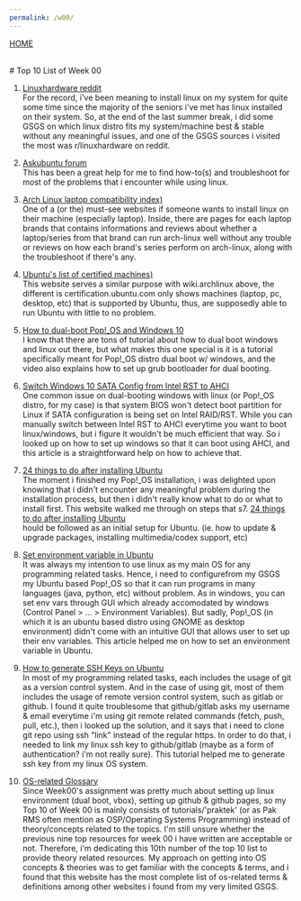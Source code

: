 ```yaml
---
permalink: /w00/
---
```

[HOME](../)

<br>
# Top 10 List of Week 00

1. [Linuxhardware reddit](https://reddit.com/r/linuxhardware)<br>
For the record, i've been meaning to install linux on my system for quite some time
since the majority of the seniors i've met has linux installed on their system.
So, at the end of the last summer break, i did some GSGS on which linux
distro fits my system/machine best & stable without any meaningful issues, and one
of the GSGS sources i visited the most was r/linuxhardware on reddit.

2. [Askubuntu forum](https://askubuntu.com/)<br>
This has been a great help for me to find how-to(s) and troubleshoot for
most of the problems that i encounter while using linux.

3. [Arch Linux laptop compatibility index)](https://wiki.archlinux.org/index.php/laptop)<br>
One of a (or the) must-see websites if someone wants to install linux on their machine (especially laptop).
Inside, there are pages for each laptop brands that contains informations and reviews about whether a laptop/series from
that brand can run arch-linux well without any trouble or reviews on how each brand's series perform on arch-linux,
along with the troubleshoot if there's any.

4. [Ubuntu's list of certified machines)](https://certification.ubuntu.com/desktop)<br>
This website serves a similar purpose with wiki.archlinux above, the different is certification.ubuntu.com
only shows machines (laptop, pc, desktop, etc) that is supported by Ubuntu, thus, are supposedly
able to run Ubuntu with little to no problem.

5. [How to dual-boot Pop!_OS and Windows 10](https://www.youtube.com/watch?v=EXZ7_DVxztQ)<br>
I know that there are tons of tutorial about how to dual boot windows and linux out there,
but what makes this one special is it is a tutorial specifically meant for Pop!_OS distro
dual boot w/ windows, and the video also explains how to set up grub bootloader for dual booting.

6. [Switch Windows 10 SATA Config from Intel RST to AHCI](https://support.thinkcritical.com/kb/articles/switch-windows-10-from-raid-ide-to-ahci)<br>
One common issue on dual-booting windows with linux (or Pop!_OS distro, for my case) is that system BIOS
won't detect boot partition for Linux if SATA configuration is being set on Intel RAID/RST. While you
can manually switch between Intel RST to AHCI everytime you want to boot linux/windows, but i figure
it wouldn't be much efficient that way. So i looked up on how to set up windows so that it can boot
using AHCI, and this article is a straightforward help on how to achieve that.

7. [24 things to do after installing Ubuntu](https://fossbytes.com/things-to-do-after-installing-ubuntu/)<br>
The moment i finished my Pop!_OS installation, i was delighted upon knowing that i didn't encounter any meaningful
problem during the installation process, but then i didn't really know what to do or what to install first. This website
walked me through on steps that s7. [24 things to do after installing Ubuntu](https://fossbytes.com/things-to-do-after-installing-ubuntu/)<br>
hould be followed as an initial setup for Ubuntu. (ie. how to update & upgrade packages,
installing multimedia/codex support, etc)

8. [Set environment variable in Ubuntu](https://mkyong.com/linux/how-to-set-environment-variable-in-ubuntu/)<br>
It was always my intention to use linux as my main OS for any programming related tasks. Hence, i need to configurefrom my GSGS
my Ubuntu based Pop!_OS so that it can run programs in many languages (java, python, etc) without problem. As in windows,
you can set env vars through GUI which already accomodated by windows (Control Panel > ... > Environment Variables). But sadly,
Pop!_OS (in which it is an ubuntu based distro using GNOME as desktop environment) didn't come with an intuitive GUI that allows
user to set up their env variables. This article helped me on how to set an environment variable in Ubuntu.

9. [How to generate SSH Keys on Ubuntu](https://linuxize.com/post/how-to-set-up-ssh-keys-on-ubuntu-1804/)<br>
In most of my programming related tasks, each includes the usage of git as a version control system. And in the case of using
git, most of them includes the usage of remote version control system, such as gitlab or github. I found it quite troublesome that
github/gitlab asks my username & email everytime i'm using git remote related commands (fetch, push, pull, etc.), then i looked up
the solution, and it says that i need to clone git repo using ssh "link" instead of the regular https. In order to do that, i needed
to link my linux ssh key to github/gitlab (maybe as a form of authentication? i'm not really sure). This tutorial helped me to
generate ssh key from my linux OS system.

10. [OS-related Glossary](https://www.computerhope.com/jargon/os.htm)<br>
Since Week00's assignment was pretty much about setting up linux environment (dual boot, vbox), setting up github & github pages, so
my Top 10 of Week 00 is mainly consists of tutorials/'praktek' (or as Pak RMS often mention as OSP/Operating Systems Programming) instead of theory/concepts
related to the topics. I'm still unsure whether the previous nine top resources for week 00 i have written are acceptable or not. Therefore,
i'm dedicating this 10th number of the top 10 list to provide theory related resources. My approach on getting into OS concepts & theories was to get
familiar with the concepts & terms, and i found that this website has the most complete list of os-related terms & definitions
among other websites i found from my very limited GSGS.
